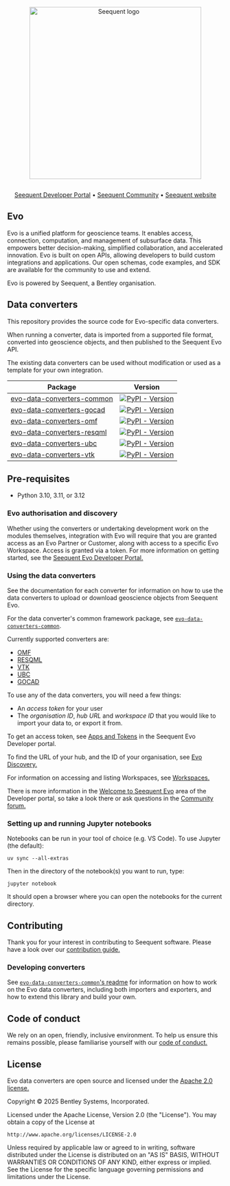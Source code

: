 <p align="center"><a href="https://seequent.com" target="_blank"><picture><source media="(prefers-color-scheme: dark)" srcset="https://developer.seequent.com/img/seequent-logo-dark.svg" alt="Seequent logo" width="400" /><img src="https://developer.seequent.com/img/seequent-logo.svg" alt="Seequent logo" width="400" /></picture></a></p>
<p align="center">
    <a href="https://github.com/SeequentEvo/evo-data-converters/actions/workflows/on-merge.yaml"><img src="https://github.com/SeequentEvo/evo-data-converters/actions/workflows/on-merge.yaml/badge.svg" alt="" /></a>
</p>
<p align="center">
    <a href="https://developer.seequent.com/" target="_blank">Seequent Developer Portal</a>
    &bull; <a href="https://community.seequent.com/" target="_blank">Seequent Community</a>
    &bull; <a href="https://seequent.com" target="_blank">Seequent website</a>
</p>

## Evo

Evo is a unified platform for geoscience teams. It enables access, connection, computation, and management of subsurface data. This empowers better decision-making, simplified collaboration, and accelerated innovation. Evo is built on open APIs, allowing developers to build custom integrations and applications. Our open schemas, code examples, and SDK are available for the community to use and extend. 

Evo is powered by Seequent, a Bentley organisation.

## Data converters

This repository provides the source code for Evo-specific data converters.

When running a converter, data is imported from a supported file format, converted into geoscience objects, and then published to the Seequent Evo API.

The existing data converters can be used without modification or used as a template for your own integration.

| Package | Version |
| --- | --- |
| [evo-data-converters-common](packages/common/README.md) | <a href="https://pypi.org/project/evo-data-converters-common/"><img alt="PyPI - Version" src="https://img.shields.io/pypi/v/evo-data-converters-common" /></a> |
| [evo-data-converters-gocad](packages/gocad/README.md) | <a href="https://pypi.org/project/evo-data-converters-gocad/"><img alt="PyPI - Version" src="https://img.shields.io/pypi/v/evo-data-converters-gocad" /></a> |
| [evo-data-converters-omf](packages/omf/README.md) | <a href="https://pypi.org/project/evo-data-converters-omf/"><img alt="PyPI - Version" src="https://img.shields.io/pypi/v/evo-data-converters-omf" /></a> |
| [evo-data-converters-resqml](packages/resqml/README.md) | <a href="https://pypi.org/project/evo-data-converters-resqml/"><img alt="PyPI - Version" src="https://img.shields.io/pypi/v/evo-data-converters-resqml" /></a> |
| [evo-data-converters-ubc](packages/ubc/README.md) | <a href="https://pypi.org/project/evo-data-converters-ubc/"><img alt="PyPI - Version" src="https://img.shields.io/pypi/v/evo-data-converters-ubc" /></a> |
| [evo-data-converters-vtk](packages/vtk/README.md) | <a href="https://pypi.org/project/evo-data-converters-vtk/"><img alt="PyPI - Version" src="https://img.shields.io/pypi/v/evo-data-converters-vtk" /></a> |

## Pre-requisites

* Python 3.10, 3.11, or 3.12

### Evo authorisation and discovery

Whether using the converters or undertaking development work on the modules themselves, integration with Evo will require that you are granted access as an Evo Partner or Customer, along with access to a specific Evo Workspace. Access is granted via a token. For more information on getting started, see the [Seequent Evo Developer Portal.](https://developer.seequent.com/)

### Using the data converters
See the documentation for each converter for information on how to use the data converters to upload or download geoscience objects from Seequent Evo.

For the data converter's common framework package, see [`evo-data-converters-common`](packages/common/README.md).

Currently supported converters are:
 * [OMF](packages/omf/README.md)
 * [RESQML](packages/resqml/README.md)
 * [VTK](packages/vtk/README.md)
 * [UBC](packages/ubc/README.md)
 * [GOCAD](packages/gocad/README.md)

 To use any of the data converters, you will need a few things:
  * An *access token* for your user
  * The *organisation ID*, *hub URL* and *workspace ID* that you would like to import your data to, or export it from.

To get an access token, see [Apps and Tokens](https://developer.seequent.com/docs/guides/getting-started/apps-and-tokens/) in the Seequent Evo Developer portal.

To find the URL of your hub, and the ID of your organisation, see [Evo Discovery.](https://developer.seequent.com/docs/guides/getting-started/discovery/)

For information on accessing and listing Workspaces, see [Workspaces.](https://developer.seequent.com/docs/guides/workspaces/)

There is more information in the [Welcome to Seequent Evo](https://developer.seequent.com/docs/guides/getting-started/) area of the Developer portal, so take a look there or ask questions in the [Community forum.](https://community.seequent.com/categories/evo)

### Setting up and running Jupyter notebooks

Notebooks can be run in your tool of choice (e.g. VS Code). To use Jupyter (the default):

```
uv sync --all-extras
```

Then in the directory of the notebook(s) you want to run, type:

```
jupyter notebook
```

It should open a browser where you can open the notebooks for the current directory.

## Contributing

Thank you for your interest in contributing to Seequent software. Please have a look over our [contribution guide.](./CONTRIBUTING.md)

### Developing converters

See [`evo-data-converters-common`'s readme](packages/common/README.md) for information on how to work on the Evo data
converters, including both importers and exporters, and how to extend this library and build your own.

## Code of conduct

We rely on an open, friendly, inclusive environment. To help us ensure this remains possible, please familiarise yourself with our [code of conduct.](./CODE_OF_CONDUCT.md)

## License
Evo data converters are open source and licensed under the [Apache 2.0 license.](./LICENSE.md)

Copyright © 2025 Bentley Systems, Incorporated.

Licensed under the Apache License, Version 2.0 (the "License").
You may obtain a copy of the License at

    http://www.apache.org/licenses/LICENSE-2.0

Unless required by applicable law or agreed to in writing, software
distributed under the License is distributed on an "AS IS" BASIS,
WITHOUT WARRANTIES OR CONDITIONS OF ANY KIND, either express or implied.
See the License for the specific language governing permissions and
limitations under the License.
